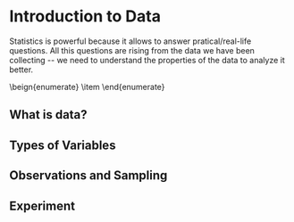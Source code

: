 # Introduction to Data

Statistics is powerful because it allows to answer pratical/real-life questions. All this questions are rising from the data we have been collecting -- we need to understand the properties of the data to analyze it better. 

\beign{enumerate}
\item
\end{enumerate}

## What is data?

## Types of Variables

## Observations and Sampling

## Experiment
